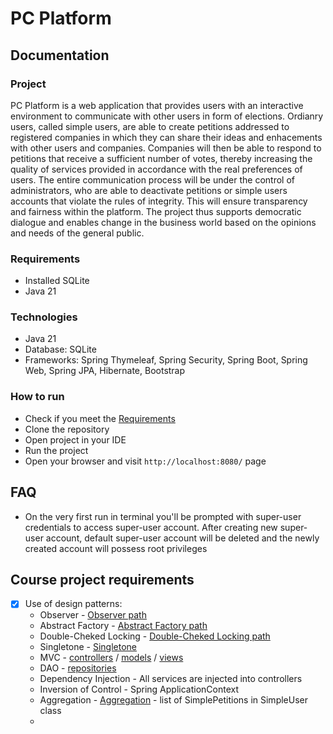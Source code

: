 # PC Platform
## Documentation
### Project
PC Platform is a web application that provides users with an interactive environment to communicate with other users in form of elections. Ordianry users, called simple users, are able to create petitions addressed to registered companies in which they can share their ideas and enhacements with other users and companies. Companies will then be able to respond to petitions that receive a sufficient number of votes, thereby increasing the quality of services provided in accordance with the real preferences of users. The entire communication process will be under the control of administrators, who are able to deactivate petitions or simple users accounts that violate the rules of integrity. This will ensure transparency and fairness within the platform. The project thus supports democratic dialogue and enables change in the business world based on the opinions and needs of the general public.

### Requirements
  * Installed SQLite
  * Java 21
### Technologies
  * Java 21
  * Database: SQLite
  * Frameworks: Spring Thymeleaf, Spring Security, Spring Boot, Spring Web, Spring JPA, Hibernate, Bootstrap
### How to run
  * Check if you meet the [Requirements](#Requirements "Requirements")
  * Clone the repository
  * Open project in your IDE
  * Run the project
  * Open your browser and visit `http://localhost:8080/` page

## FAQ
  * On the very first run in terminal you'll be prompted with super-user credentials to access super-user account. After creating new super-user account, default super-user account will be deleted and the newly created account will possess root privileges

## Course project requirements
- [x] Use of design patterns:
  * Observer - [Observer path](src/main/java/com/petition/platform/ooprequirements/EventManager.java "Observer")
  * Abstract Factory - [Abstract Factory path](src/main/java/com/petition/platform/ooprequirements/UserFactory.java "Abstract Factory")
  * Double-Cheked Locking - [Double-Cheked Locking path](src/main/java/com/petition/platform/ooprequirements/EventManager.java "Double-Checked Locking")
  * Singletone - [Singletone](src/main/java/com/petition/platform/ooprequirements/EventManager.java "Singletone")
  * MVC - [controllers](src/main/java/com/petition/platform/controllers "controllers") / [models](src/main/java/com/petition/platform/models "models") / [views](src/main/resources/templates "templates")
  * DAO - [repositories](src/main/java/com/petition/platform/repositories "repositories")
  * Dependency Injection - All services are injected into controllers
  * Inversion of Control - Spring ApplicationContext
  * Aggregation - [Aggregation](src/main/java/com/petition/platform/models/SimpleUser.java "Aggregation") - list of SimplePetitions in SimpleUser class
  * 
